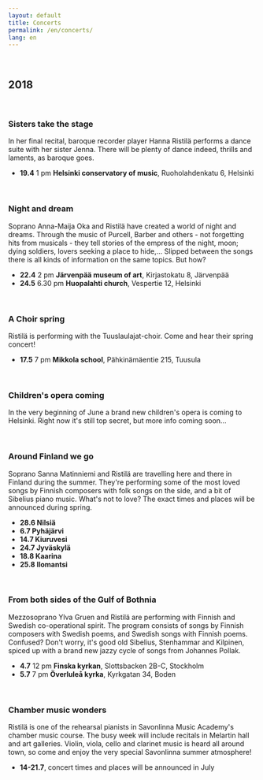 ```yaml
---
layout: default
title: Concerts
permalink: /en/concerts/
lang: en
---
```


<br/>

## 2018

<br/>

### Sisters take the stage

In her final recital, baroque recorder player Hanna Ristilä performs a dance suite with her sister Jenna. There will be plenty of dance indeed, thrills and laments, as baroque goes.

- __19.4__ 1 pm __Helsinki conservatory of music__, Ruoholahdenkatu 6, Helsinki

<br/>

### Night and dream

Soprano Anna-Maija Oka and Ristilä have created a world of night and dreams. Through the music of Purcell, Barber and others - not forgetting hits from musicals - they tell stories of the empress of the night, moon; dying soldiers, lovers seeking a place to hide,... Slipped between the songs there is all kinds of information on the same topics. But how?

- __22.4__ 2 pm __Järvenpää museum of art__, Kirjastokatu 8, Järvenpää
- __24.5__ 6.30 pm __Huopalahti church__, Vespertie 12, Helsinki

<br/>

### A Choir spring

Ristilä is performing with the Tuuslaulajat-choir. Come and hear their spring concert!

- __17.5__ 7 pm __Mikkola school__, Pähkinämäentie 215, Tuusula

<br/>

### Children's opera coming

In the very beginning of June a brand new children's opera is coming to Helsinki. Right now it's still top secret, but more info coming soon...

<br/>

### Around Finland we go

Soprano Sanna Matinniemi and Ristilä are travelling here and there in Finland during the summer. They're performing some of the most loved songs by Finnish composers with folk songs on the side, and a bit of Sibelius piano music. What's not to love? The exact times and places will be announced during spring.

- __28.6 Nilsiä__
- __6.7 Pyhäjärvi__
- __14.7 Kiuruvesi__
- __24.7 Jyväskylä__
- __18.8 Kaarina__
- __25.8 Ilomantsi__

<br/>

### From both sides of the Gulf of Bothnia

Mezzosoprano Ylva Gruen and Ristilä are performing with Finnish and Swedish co-operational spirit. The program consists of songs by Finnish composers with Swedish poems, and Swedish songs with Finnish poems. Confused? Don't worry, it's good old Sibelius, Stenhammar and Kilpinen, spiced up with a brand new jazzy cycle of songs from Johannes Pollak.

- __4.7__ 12 pm __Finska kyrkan__, Slottsbacken 2B-C, Stockholm
- __5.7__ 7 pm __Överluleå kyrka__, Kyrkgatan 34, Boden

<br/>

### Chamber music wonders

Ristilä is one of the rehearsal pianists in Savonlinna Music Academy's chamber music course. The busy week will include recitals in Melartin hall and art galleries. Violin, viola, cello and clarinet music is heard all around town, so come and enjoy the very special Savonlinna summer atmosphere!

- __14-21.7__, concert times and places will be announced in July

<br/>
